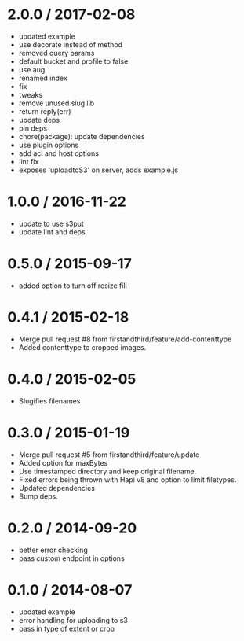 
2.0.0 / 2017-02-08
==================

  * updated example
  * use decorate instead of method
  * removed query params
  * default bucket and profile to false
  * use aug
  * renamed index
  * fix
  * tweaks
  * remove unused slug lib
  * return reply(err)
  * update deps
  * pin deps
  * chore(package): update dependencies
  * use plugin options
  * add acl and host options
  * lint fix
  * exposes 'uploadtoS3' on server, adds example.js

1.0.0 / 2016-11-22
==================

  * update to use s3put
  * update lint and deps

0.5.0 / 2015-09-17
==================

  * added option to turn off resize fill

0.4.1 / 2015-02-18
==================

  * Merge pull request #8 from firstandthird/feature/add-contenttype
  * Added contenttype to cropped images.

0.4.0 / 2015-02-05
==================

  * Slugifies filenames


0.3.0 / 2015-01-19
==================

  * Merge pull request #5 from firstandthird/feature/update
  * Added option for maxBytes
  * Use timestamped directory and keep original filename.
  * Fixed errors being thrown with Hapi v8 and option to limit filetypes.
  * Updated dependencies
  * Bump deps.

0.2.0 / 2014-09-20 
==================

  * better error checking
  * pass custom endpoint in options

0.1.0 / 2014-08-07 
==================

  * updated example
  * error handling for uploading to s3
  * pass in type of extent or crop
